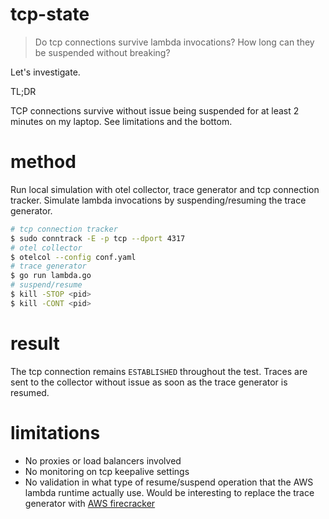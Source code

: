 # tcp-state
> Do tcp connections survive lambda invocations? How long can they be suspended without breaking?

Let's investigate.

TL;DR

TCP connections survive without issue being suspended for at least 2 minutes on my laptop. See limitations and the bottom.

# method
Run local simulation with otel collector, trace generator and tcp connection tracker. Simulate lambda invocations by suspending/resuming the trace generator.

````sh
# tcp connection tracker
$ sudo conntrack -E -p tcp --dport 4317
# otel collector
$ otelcol --config conf.yaml
# trace generator
$ go run lambda.go
# suspend/resume
$ kill -STOP <pid>
$ kill -CONT <pid>
````

# result
The tcp connection remains `ESTABLISHED` throughout the test. Traces are sent to the collector without issue as soon as the trace generator is resumed.

# limitations
- No proxies or load balancers involved
- No monitoring on tcp keepalive settings
- No validation in what type of resume/suspend operation that the AWS lambda runtime actually use. Would be interesting to replace the trace generator with [AWS firecracker](https://firecracker-microvm.github.io/)
